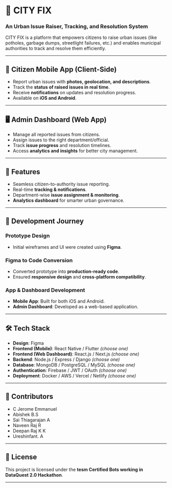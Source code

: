 # 🌆 CITY FIX  
### An Urban Issue Raiser, Tracking, and Resolution System  

CITY FIX is a platform that empowers citizens to raise urban issues (like potholes, garbage dumps, streetlight failures, etc.) and enables municipal authorities to track and resolve them efficiently.  

---

## 📱 Citizen Mobile App (Client-Side)
- Report urban issues with **photos, geolocation, and descriptions**.  
- Track the **status of raised issues in real time**.  
- Receive **notifications** on updates and resolution progress.  
- Available on **iOS and Android**.  

---

## 🖥 Admin Dashboard (Web App)
- Manage all reported issues from citizens.  
- Assign issues to the right department/official.  
- Track **issue progress** and resolution timelines.  
- Access **analytics and insights** for better city management.  

---

## 🚀 Features
- Seamless citizen-to-authority issue reporting.  
- Real-time **tracking & notifications**.  
- Department-wise **issue assignment & monitoring**.  
- **Analytics dashboard** for smarter urban governance.  

---

## 📐 Development Journey
### Prototype Design
- Initial wireframes and UI were created using **Figma**.  

### Figma to Code Conversion
- Converted prototype into **production-ready code**.  
- Ensured **responsive design** and **cross-platform compatibility**.  

### App & Dashboard Development
- **Mobile App**: Built for both iOS and Android.  
- **Admin Dashboard**: Developed as a web-based application.  

---

## 🛠 Tech Stack
- **Design**: Figma  
- **Frontend (Mobile)**: React Native / Flutter *(choose one)*  
- **Frontend (Web Dashboard)**: React.js / Next.js *(choose one)*  
- **Backend**: Node.js / Express / Django *(choose one)*  
- **Database**: MongoDB / PostgreSQL / MySQL *(choose one)*  
- **Authentication**: Firebase / JWT / OAuth *(choose one)*  
- **Deployment**: Docker / AWS / Vercel / Netlify *(choose one)*  

---

## 👥 Contributors
- C Jerome Emmanuel  
- Abishek B.S  
- Sai Thiagarajan A  
- Naveen Raj R  
- Deepan Raj K K  
- Ureshinfant. A  

---

## 📜 License
This project is licensed under the **tesm Certified Bots working in DataQuest 2.0 Hackathon**.  

---
